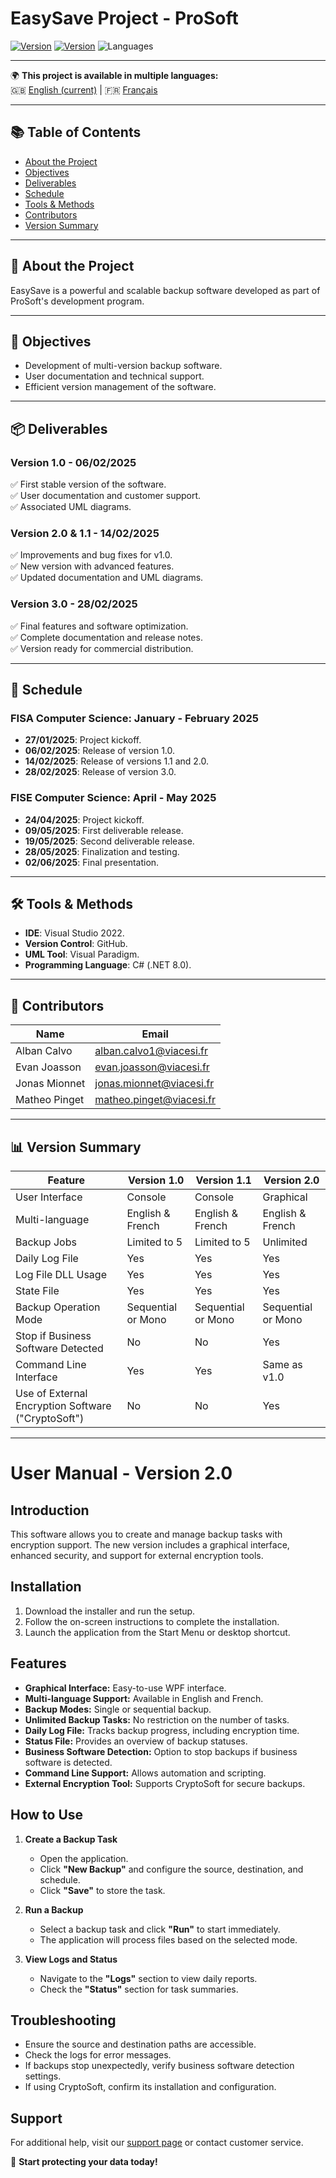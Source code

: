 ﻿# EasySave Project - ProSoft

[![Version](https://img.shields.io/badge/version-1.0-blue)](https://github.com/Cesi-AlbanCalvo/EasySave/releases/tag/v1.0)
[![Version](https://img.shields.io/badge/version-1.1-blue)](https://github.com/Cesi-AlbanCalvo/EasySave/releases/tag/v1.1)
![Languages](https://img.shields.io/badge/languages-French%20%7C%20English-green)

---

🌍 **This project is available in multiple languages:**  
🇬🇧 [English (current)](README.md) | 🇫🇷 [Français](README_fr.md)

---

## 📚 Table of Contents
- [About the Project](#about-the-project)
- [Objectives](#objectives)
- [Deliverables](#deliverables)
- [Schedule](#schedule)
- [Tools & Methods](#tools--methods)
- [Contributors](#contributors)
- [Version Summary](#version-summary)

---

## 🌟 About the Project

EasySave is a powerful and scalable backup software developed as part of ProSoft's development program.

---

## 🎯 Objectives

- Development of multi-version backup software.
- User documentation and technical support.
- Efficient version management of the software.

---

## 📦 Deliverables

### **Version 1.0** - 06/02/2025
✅ First stable version of the software.  
✅ User documentation and customer support.  
✅ Associated UML diagrams.

### **Version 2.0 & 1.1** - 14/02/2025
✅ Improvements and bug fixes for v1.0.  
✅ New version with advanced features.  
✅ Updated documentation and UML diagrams.

### **Version 3.0** - 28/02/2025
✅ Final features and software optimization.  
✅ Complete documentation and release notes.  
✅ Version ready for commercial distribution.

---

## 📅 Schedule

### **FISA Computer Science: January - February 2025**
- **27/01/2025**: Project kickoff.
- **06/02/2025**: Release of version 1.0.
- **14/02/2025**: Release of versions 1.1 and 2.0.
- **28/02/2025**: Release of version 3.0.

### **FISE Computer Science: April - May 2025**
- **24/04/2025**: Project kickoff.
- **09/05/2025**: First deliverable release.
- **19/05/2025**: Second deliverable release.
- **28/05/2025**: Finalization and testing.
- **02/06/2025**: Final presentation.

---

## 🛠 Tools & Methods

- **IDE**: Visual Studio 2022.
- **Version Control**: GitHub.
- **UML Tool**: Visual Paradigm.
- **Programming Language**: C# (.NET 8.0).

---

## 👥 Contributors

| Name | Email |
|------|--------------------------|
| Alban Calvo | alban.calvo1@viacesi.fr |
| Evan Joasson | evan.joasson@viacesi.fr |
| Jonas Mionnet | jonas.mionnet@viacesi.fr |
| Matheo Pinget | matheo.pinget@viacesi.fr |

---

## 📊 Version Summary

| Feature | Version 1.0 | Version 1.1 | Version 2.0 |
|----------|------------|------------|------------|
| User Interface | Console | Console | Graphical |
| Multi-language | English & French | English & French | English & French |
| Backup Jobs | Limited to 5 | Limited to 5 | Unlimited |
| Daily Log File | Yes | Yes | Yes |
| Log File DLL Usage | Yes | Yes | Yes |
| State File | Yes | Yes | Yes |
| Backup Operation Mode | Sequential or Mono | Sequential or Mono | Sequential or Mono |
| Stop if Business Software Detected | No | No | Yes |
| Command Line Interface | Yes | Yes | Same as v1.0 |
| Use of External Encryption Software ("CryptoSoft") | No | No | Yes |

---
# User Manual - Version 2.0  

## Introduction  
This software allows you to create and manage backup tasks with encryption support. The new version includes a graphical interface, enhanced security, and support for external encryption tools.  

## Installation  
1. Download the installer and run the setup.  
2. Follow the on-screen instructions to complete the installation.  
3. Launch the application from the Start Menu or desktop shortcut.  

## Features  
- **Graphical Interface:** Easy-to-use WPF interface.  
- **Multi-language Support:** Available in English and French.  
- **Backup Modes:** Single or sequential backup.  
- **Unlimited Backup Tasks:** No restriction on the number of tasks.  
- **Daily Log File:** Tracks backup progress, including encryption time.  
- **Status File:** Provides an overview of backup statuses.  
- **Business Software Detection:** Option to stop backups if business software is detected.  
- **Command Line Support:** Allows automation and scripting.  
- **External Encryption Tool:** Supports CryptoSoft for secure backups.  

## How to Use  
1. **Create a Backup Task**  
   - Open the application.  
   - Click **"New Backup"** and configure the source, destination, and schedule.  
   - Click **"Save"** to store the task.  

2. **Run a Backup**  
   - Select a backup task and click **"Run"** to start immediately.  
   - The application will process files based on the selected mode.  

3. **View Logs and Status**  
   - Navigate to the **"Logs"** section to view daily reports.  
   - Check the **"Status"** section for task summaries.  

## Troubleshooting  
- Ensure the source and destination paths are accessible.  
- Check the logs for error messages.  
- If backups stop unexpectedly, verify business software detection settings.  
- If using CryptoSoft, confirm its installation and configuration.  

## Support  
For additional help, visit our [support page](#) or contact customer service.  

🚀 **Start protecting your data today!**  
